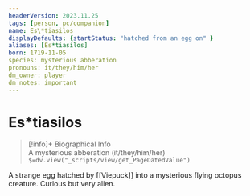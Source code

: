 ```yaml
---
headerVersion: 2023.11.25
tags: [person, pc/companion]
name: Es\*tiasilos
displayDefaults: {startStatus: "hatched from an egg on" }
aliases: [Es*tiasilos]
born: 1719-11-05
species: mysterious abberation
pronouns: it/they/him/her
dm_owner: player
dm_notes: important
---
```

# Es\*tiasilos
>[!info]+ Biographical Info  
> A mysterious abberation (it/they/him/her)  
> `$=dv.view("_scripts/view/get_PageDatedValue")`

A strange egg hatched by [[Viepuck]] into a mysterious flying octopus creature. Curious but very alien.